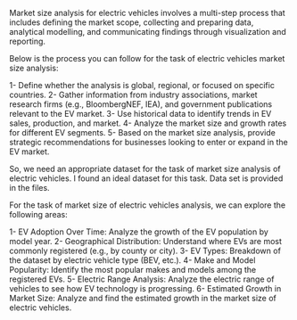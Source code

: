 Market size analysis for electric vehicles involves a multi-step process that includes defining the market scope,
collecting and preparing data, analytical modelling, and communicating findings through visualization and reporting.


Below is the process you can follow for the task of electric vehicles market size analysis:

1- Define whether the analysis is global, regional, or focused on specific countries.
2- Gather information from industry associations, market research firms (e.g., BloombergNEF, IEA), and government publications relevant to the EV market.
3- Use historical data to identify trends in EV sales, production, and market.
4- Analyze the market size and growth rates for different EV segments.
5- Based on the market size analysis, provide strategic recommendations for businesses looking to enter or expand in the EV market.

So, we need an appropriate dataset for the task of market size analysis of electric vehicles. 
I found an ideal dataset for this task. Data set is provided in the files.



For the task of market size of electric vehicles analysis, we can explore the following areas:

1- EV Adoption Over Time: Analyze the growth of the EV population by model year.
2- Geographical Distribution: Understand where EVs are most commonly registered (e.g., by county or city).
3- EV Types: Breakdown of the dataset by electric vehicle type (BEV, etc.).
4- Make and Model Popularity: Identify the most popular makes and models among the registered EVs.
5- Electric Range Analysis: Analyze the electric range of vehicles to see how EV technology is progressing.
6- Estimated Growth in Market Size: Analyze and find the estimated growth in the market size of electric vehicles.
